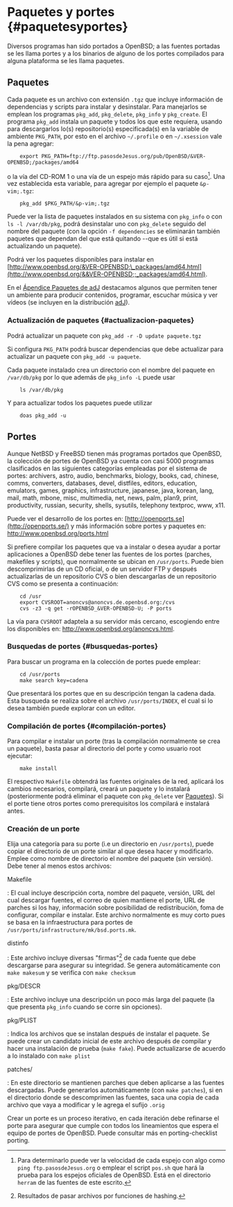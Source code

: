 # Paquetes y portes {#paquetesyportes}

Diversos programas han sido portados a OpenBSD; a las fuentes
portadas se les llama portes y a los binarios de alguno de los
portes compilados para alguna plataforma se les llama paquetes.

## Paquetes

Cada paquete es un archivo con extensión `.tgz` que incluye información
de dependencias y scripts para instalar y desinstalar. Para manejarlos
se emplean los programas `pkg_add`, `pkg_delete`, `pkg_info` y
`pkg_create`. El programa `pkg_add` instala un paquete y todos los que
este requiera, usando para descargarlos lo(s) repositorio(s)
especificada(s) en la variable de ambiente `PKG_PATH`, por esto en el
archivo `~/.profile` o en `~/.xsession` vale la pena agregar:

        export PKG_PATH=ftp://ftp.pasosdeJesus.org/pub/OpenBSD/&VER-OPENBSD;/packages/amd64

o la vía del CD-ROM 1 o una vía de un espejo más rápido para su
caso[^paq.1]. Una vez establecida esta variable, para agregar por ejemplo el
paquete `&p-vim;.tgz`:

        pkg_add $PKG_PATH/&p-vim;.tgz 

[^paq.1]: Para determinarlo puede ver la velocidad de cada espejo con algo
    como `ping ftp.pasosdeJesus.org` o emplear el script `pos.sh` que
    hará la prueba para los espejos oficiales de OpenBSD. Está en el
    directorio `herram` de las fuentes de este escrito.

Puede ver la lista de paquetes instalados en su sistema con `pkg_info` o
con `ls -l /var/db/pkg`, podrá desinstalar uno con `pkg_delete` seguido
del nombre del paquete (con la opción `-f dependencies` se eliminarán
también paquetes que dependan del que está quitando --que es útil si
está actualizando un paquete).

Podrá ver los paquetes disponibles para instalar en
[http://www.openbsd.org/&VER-OPENBSD;\_packages/amd64.html](http://www.openbsd.org/&&VER-OPENBSD;;_packages/amd64.html).

En el [Ápendice Paquetes de adJ](#paquetes-adJ) destacamos algunos que 
permiten tener un ambiente para producir contenidos, programar, escuchar 
música y ver vídeos (se incluyen en la distribución 
[adJ](http://aprendiendo.pasosdeJesus.org)).


### Actualización de paquetes {#actualizacion-paquetes}

Podrá actualizar un paquete con `pkg_add -r -D update paquete.tgz`

Si configura `PKG_PATH` podrá buscar dependencias que debe actualizar
para actualizar un paquete con `pkg_add -u paquete`.

Cada paquete instalado crea un directorio con el nombre del paquete en
`/var/db/pkg` por lo que además de `pkg_info -L` puede usar

        ls /var/db/pkg
            

Y para actualizar todos los paquetes puede utilizar

        doas pkg_add -u 
            

## Portes

Aunque NetBSD y FreeBSD tienen más programas portados que OpenBSD, la
colección de portes de OpenBSD ya cuenta con casi 5000 programas
clasificados en las siguientes categorías empleadas por el sistema de
portes: archivers, astro, audio, benchmarks, biology, books, cad,
chinese, comms, converters, databases, devel, distfiles, editors,
education, emulators, games, graphics, infrastructure, japanese, java,
korean, lang, mail, math, mbone, misc, multimedia, net, news, palm,
plan9, print, productivity, russian, security, shells, sysutils,
telephony textproc, www, x11.

Puede ver el desarrollo de los portes en:
[http://openports.se](http://openports.se/) y más información sobre
portes y paquetes en: <http://www.openbsd.org/ports.html>

Si prefiere compilar los paquetes que va a instalar o desea ayudar a
portar aplicaciones a OpenBSD debe tener las fuentes de los portes
(parches, makefiles y scripts), que normalmente se ubican en
`/usr/ports`. Puede bien descomprimirlas de un CD oficial, o de un
servidor FTP y después actualizarlas de un repositorio CVS o bien
descargarlas de un repositorio CVS como se presenta a continuación:

        cd /usr
        export CVSROOT=anoncvs@anoncvs.de.openbsd.org:/cvs
        cvs -z3 -q get -rOPENBSD_&VER-OPENBSD-U; -P ports 

La vía para `CVSROOT` adaptela a su servidor más cercano, escogiendo
entre los disponibles en: <http://www.openbsd.org/anoncvs.html>.

### Busquedas de portes {#busquedas-portes}

Para buscar un programa en la colección de portes puede emplear:

        cd /usr/ports
        make search key=cadena
          

Que presentará los portes que en su descripción tengan la cadena dada.
Esta busqueda se realiza sobre el archivo `/usr/ports/INDEX`, el cual si
lo desea también puede explorar con un editor.

### Compilación de portes {#compilación-portes}

Para compilar e instalar un porte (tras la compilación normalmente se
crea un paquete), basta pasar al directorio del porte y como usuario
root ejecutar:

        make install 

El respectivo `Makefile` obtendrá las fuentes originales de la red,
aplicará los cambios necesarios, compilará, creará un paquete y lo
instalará (posteriormente podrá eliminar el paquete con `pkg_delete` ver
[Paquetes](#paquetes)). Si el porte tiene otros portes como
prerequisitos los compilará e instalará antes.

### Creación de un porte

Elija una categoría para su porte (i.e un directorio en `/usr/ports`),
puede copiar el directorio de un porte similar al que desea hacer y
modificarlo. Emplee como nombre de directorio el nombre del paquete (sin
versión). Debe tener al menos estos archivos:

Makefile

:   El cual incluye descripción corta, nombre del paquete, versión, URL
    del cual descargar fuentes, el correo de quien mantiene el porte,
    URL de parches si los hay, información sobre posibilidad de
    redistribución, foma de configurar, compilar e instalar. Este
    archivo normalmente es muy corto pues se basa en la infraestructura
    para portes de `/usr/ports/infrastructure/mk/bsd.ports.mk`.

distinfo

:   Este archivo incluye diversas "firmas"[^cre.1] de cada fuente que debe
    descargarse para asegurar su integridad. Se genera automáticamente
    con `make makesum` y se verifica con `make checksum`

pkg/DESCR

:   Este archivo incluye una descripción un poco más larga del paquete
    (la que presenta `pkg_info` cuando se corre sin opciones).

pkg/PLIST

:   Indica los archivos que se instalan después de instalar el paquete.
    Se puede crear un candidato inicial de este archivo después de
    compilar y hacer una instalación de prueba (`make
                  fake`). Puede actualizarse de acuerdo a lo instalado
    con `make plist`

patches/

:   En este directorio se mantienen parches que deben aplicarse a las
    fuentes descargadas. Puede generarlos automáticamente (con
    `make patches`), si en el directorio donde se descomprimen las
    fuentes, saca una copia de cada archivo que vaya a modificar y le
    agrega el sufijo `.orig`

Crear un porte es un proceso iterativo, en cada iteración debe refinarse
el porte para asegurar que cumple con todos los lineamientos que espera
el equipo de portes de OpenBSD. Puede consultar más en porting-checklist
porting.

[^cre.1]: Resultados de pasar archivos por funciones de hashing.
